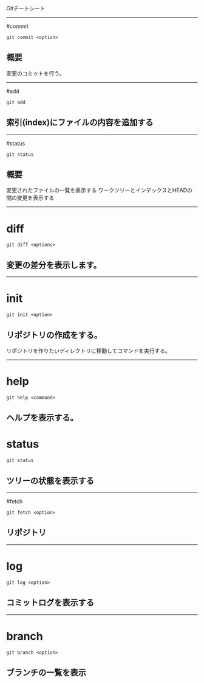 Gitチートシート

----------
#commit

```
git commit <option>
```

## 概要
変更のコミットを行う。

----------
#add

```
git add
```

## 索引(index)にファイルの内容を追加する 

----------
#status

```
git status
```

## 概要
変更されたファイルの一覧を表示する
ワークツリーとインデックスとHEADの間の変更を表示する

----------
# diff

```
git diff <options>
```

## 変更の差分を表示します。

----------
# init

```
git init <option>
```

## リポジトリの作成をする。
リポジトリを作りたいディレクトリに移動してコマンドを実行する。

----------
# help

```
git help <command>
```

## 
ヘルプを表示する。
----------
# status

```
git status
```

## ツリーの状態を表示する

----------
#fetch

```
git fetch <option>
```

## リポジトリ
---------
# log

```
git log <option>
```

## コミットログを表示する

----------
# branch

```
git branch <option>
```

## ブランチの一覧を表示
